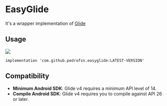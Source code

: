 EasyGlide
=====
It's a wrapper implementation of [Glide](https://github.com/bumptech/glide/)

Usage 
--------
[![](https://www.jitpack.io/v/pedrofsn/easyglide.svg)](https://www.jitpack.io/#pedrofsn/easyglide)
```
implementation 'com.github.pedrofsn.easyglide:LATEST-VERSION'
```

Compatibility
-------------

 * **Minimum Android SDK**: Glide v4 requires a minimum API level of 14.
 * **Compile Android SDK**: Glide v4 requires you to compile against API 26 or later.
